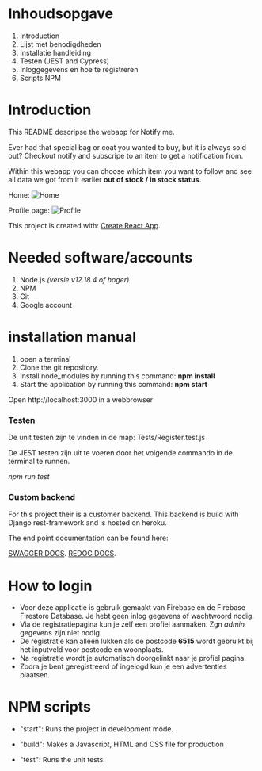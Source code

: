 # Inhoudsopgave

1. Introduction
2. Lijst met benodigdheden
3. Installatie handleiding
4. Testen (JEST and Cypress)
5. Inloggegevens en hoe te registreren
6. Scripts NPM

# Introduction

This README descripse the webapp for Notify me.

Ever had that special bag or coat you wanted to buy, but it is always sold out? Checkout notify and subscripe to an item to get a notification from.

Within this webapp you can choose which item you want to follow and see all data we got from it earlier **out of stock / in stock status**.

Home:
![Home](./Assets/home_page_screenshot.png)

Profile page:
![Profile](./Assets/profile_page_screenshot.png)

This project is created with: [Create React App](https://github.com/facebook/create-react-app).

# Needed software/accounts

1. Node.js _(versie v12.18.4 of hoger)_
2. NPM
3. Git
4. Google account

# installation manual

1. open a terminal
2. Clone the git repository.
3. Install node_modules by running this command: **npm install**
4. Start the application by running this command: **npm start**

Open http://localhost:3000 in a webbrowser

### Testen

De unit testen zijn te vinden in de map: Tests/Register.test.js

De JEST testen zijn uit te voeren door het volgende commando in de terminal te runnen.

_npm run test_

### Custom backend

For this project their is a customer backend.
This backend is build with Django rest-framework and is hosted on heroku.

The end point documentation can be found here:

[SWAGGER DOCS](https://notifyme-be-staging.herokuapp.com/swagger/).
[REDOC DOCS](https://notifyme-be-staging.herokuapp.com/redoc/).

# How to login

- Voor deze applicatie is gebruik gemaakt van Firebase en de Firebase Firestore Database. Je hebt geen inlog gegevens of wachtwoord nodig.
- Via de registratiepagina kun je zelf een profiel aanmaken. Zgn _admin_ gegevens zijn niet nodig.
- De registratie kan alleen lukken als de postcode **6515** wordt gebruikt bij het inputveld voor postcode en woonplaats.
- Na registratie wordt je automatisch doorgelinkt naar je profiel pagina.
- Zodra je bent geregistreerd of ingelogd kun je een advertenties plaatsen.

# NPM scripts

- "start": Runs the project in development mode.
- "build": Makes a Javascript, HTML and CSS file for production

- "test": Runs the unit tests.
